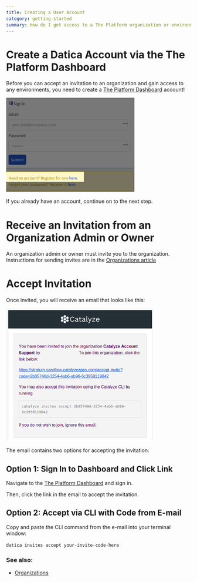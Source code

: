 ```yaml
---
title: Creating a User Account
category: getting-started
summary: How do I get access to a The Platform organization or environment?
---
```


# Create a Datica Account via the The Platform Dashboard

Before you can accept an invitation to an organization and gain access to any environments, you need to create a [The Platform Dashboard](https://product.datica.com/compliant-cloud) account!

![register](images/account_register.png)

If you already have an account, continue on to the next step.

# Receive an Invitation from an Organization Admin or Owner

An organization admin or owner must invite you to the organization. Instructions for sending invites are in the [Organizations article](/compliant-cloud/articles/concepts/organizations)

# Accept Invitation

Once invited, you will receive an email that looks like this:

![email](images/account_email.png)

The email contains two options for accepting the invitation:

## Option 1: Sign In to Dashboard and Click Link

Navigate to the [The Platform Dashboard](https://product.datica.com/compliant-cloud) and sign in.

Then, click the link in the email to accept the invitation.

## Option 2: Accept via CLI with Code from E-mail

Copy and paste the CLI command from the e-mail into your terminal window:

`datica invites accept your-invite-code-here`

### See also:

* [Organizations](/compliant-cloud/articles/concepts/organizations)
